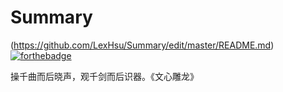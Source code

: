 Summary
=======

(https://github.com/LexHsu/Summary/edit/master/README.md)[![forthebadge](http://forthebadge.com/badges/powered-by-oxygen.svg)](LexHsu)

操千曲而后晓声，观千剑而后识器。《文心雕龙》
